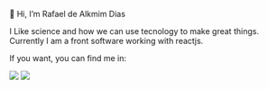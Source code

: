 👋 Hi, I’m Rafael de Alkmim Dias

I Like science and how we can use tecnology to make great things. 
Currently I am a front software working with reactjs.

If you want, you can find me in:

[<img src="https://img.shields.io/badge/linkedin-%230077B5.svg?&style=for-the-badge&logo=linkedin&logoColor=white" />](https://www.linkedin.com/in/rafael-a-dias/) 
[<img src = "https://img.shields.io/badge/instagram-%23E4405F.svg?&style=for-the-badge&logo=instagram&logoColor=white">](https://www.instagram.com/rafaeldealkmim/)

